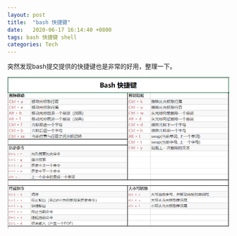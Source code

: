 ```yaml
---
layout: post
title:  "bash 快捷键"
date:   2020-06-17 16:14:40 +0800
tags: bash 快捷键 shell
categories: Tech
---
```


突然发现bash提交提供的快捷键也是非常的好用，整理一下。

![](assets/bash.png)

